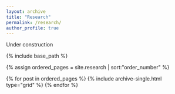 ```yaml
---
layout: archive
title: "Research"
permalink: /research/
author_profile: true
---
```


Under construction

<nbsp>

{% include base_path %}

{% assign ordered_pages = site.research | sort:"order_number" %}

{% for post in ordered_pages %}
  {% include archive-single.html type="grid" %}
{% endfor %}

